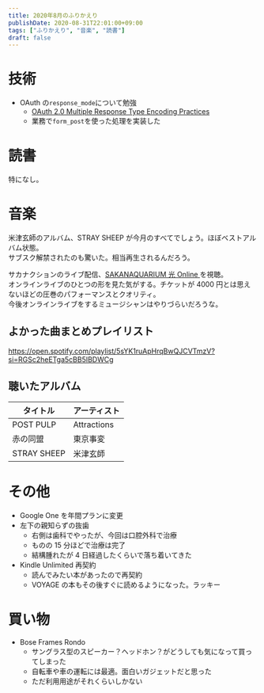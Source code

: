 ```yaml
---
title: 2020年8月のふりかえり
publishDate: 2020-08-31T22:01:00+09:00
tags: ["ふりかえり", "音楽", "読書"]
draft: false
---
```


# 技術

- OAuth の`response_mode`について勉強
  - [OAuth 2.0 Multiple Response Type Encoding Practices](https://openid.net/specs/oauth-v2-multiple-response-types-1_0.html)
  - 業務で`form_post`を使った処理を実装した

# 読書

特になし。

# 音楽

米津玄師のアルバム、STRAY SHEEP が今月のすべてでしょう。ほぼベストアルバム状態。  
サブスク解禁されたのも驚いた。相当再生されるんだろう。

サカナクションのライブ配信、[SAKANAQUARIUM 光 Online
](https://sakanaction.jp/feature/sakanaquarium_online)を視聴。  
オンラインライブのひとつの形を見た気がする。チケットが 4000 円とは思えないほどの圧巻のパフォーマンスとクオリティ。  
今後オンラインライブをするミュージシャンはやりづらいだろうな。

## よかった曲まとめプレイリスト

https://open.spotify.com/playlist/5sYK1ruApHrqBwQJCVTmzV?si=RGSc2heETga5cBB5IBDWCg

## 聴いたアルバム

| タイトル    | アーティスト |
| ----------- | ------------ |
| POST PULP   | Attractions  |
| 赤の同盟    | 東京事変     |
| STRAY SHEEP | 米津玄師     |

# その他

- Google One を年間プランに変更
- 左下の親知らずの抜歯
  - 右側は歯科でやったが、今回は口腔外科で治療
  - ものの 15 分ほどで治療は完了
  - 結構腫れたが 4 日経過したくらいで落ち着いてきた
- Kindle Unlimited 再契約
  - 読んでみたい本があったので再契約
  - VOYAGE の本もその後すぐに読めるようになった。ラッキー

# 買い物

- Bose Frames Rondo
  - サングラス型のスピーカー？ヘッドホン？がどうしても気になって買ってしまった
  - 自転車や車の運転には最適。面白いガジェットだと思った
  - ただ利用用途がそれくらいしかない
